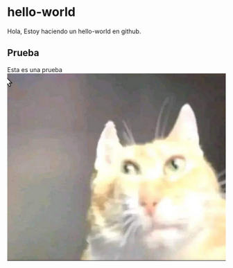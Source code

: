 # hello-world

Hola,
Estoy haciendo un hello-world en github.
## Prueba
Esta es una prueba
![Un michi](img/michi.png)
